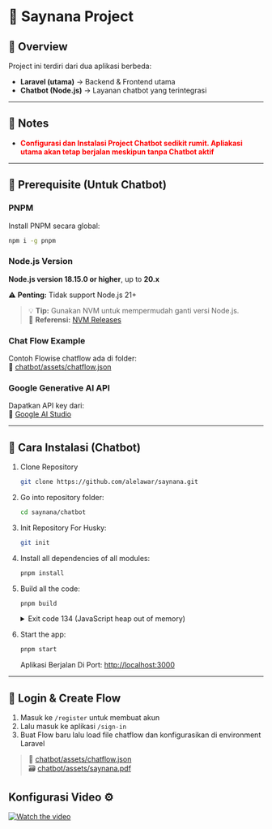 # 🌟 Saynana Project

## 📖 Overview

Project ini terdiri dari dua aplikasi berbeda:

- **Laravel (utama)** → Backend & Frontend utama
- **Chatbot (Node.js)** → Layanan chatbot yang terintegrasi

---
## 📝 Notes

- <b><span style="color:red">Configurasi dan Instalasi Project Chatbot sedikit rumit. Apliakasi utama akan tetap berjalan meskipun tanpa Chatbot aktif</span></b>


---
## 🔧 Prerequisite (Untuk Chatbot)

### PNPM

Install PNPM secara global:

```bash
npm i -g pnpm
```

### Node.js Version

**Node.js version 18.15.0 or higher**, up to **20.x**

⚠️ **Penting:** Tidak support Node.js 21+

> 💡 **Tip:** Gunakan NVM untuk mempermudah ganti versi Node.js.  
> 🔗 **Referensi:** [NVM Releases](https://github.com/coreybutler/nvm-windows/releases)

### Chat Flow Example

Contoh Flowise chatflow ada di folder:  
📁 [chatbot/assets/chatflow.json](https://github.com/alelawar/saynana/blob/main/chatbot/assets/chatflow.json)

### Google Generative AI API

Dapatkan API key dari:  
🔗 [Google AI Studio](https://aistudio.google.com/)

---

## 🚀 Cara Instalasi (Chatbot)

 1. Clone Repository

    ```bash
    git clone https://github.com/alelawar/saynana.git
    ```

2.  Go into repository folder:

    ```bash
    cd saynana/chatbot
    ```

3.  Init Repository For Husky:

    ```bash
    git init
    ```
3.  Install all dependencies of all modules:

    ```bash
    pnpm install
    ```

4.  Build all the code:

    ```bash
    pnpm build
    ```

    <details>
    <summary>Exit code 134 (JavaScript heap out of memory)</summary>  
    If you get this error when running the above `build` script, try increasing the Node.js heap size and run the script again:

    ```bash
    # macOS / Linux / Git Bash
    export NODE_OPTIONS="--max-old-space-size=4096"

    # Windows PowerShell
    $env:NODE_OPTIONS="--max-old-space-size=4096"

    # Windows CMD
    set NODE_OPTIONS=--max-old-space-size=4096
    ```

    Then run:

    ```bash
    pnpm build
    ```

    </details>

5.  Start the app:

    ```bash
    pnpm start
    ```

    Aplikasi Berjalan Di Port:  [http://localhost:3000](http://localhost:3000)
---

## 🔐 Login & Create Flow

1. Masuk ke `/register` untuk membuat akun
2. Lalu masuk ke aplikasi `/sign-in`
3. Buat Flow baru lalu load file chatflow dan konfigurasikan di environment Laravel  

> 📁 [chatbot/assets/chatflow.json](https://github.com/alelawar/saynana/blob/main/chatbot/assets/chatflow.json)  
> 🗃️ [chatbot/assets/saynana.pdf](https://github.com/alelawar/saynana/blob/main/chatbot/assets/saynana.pdf)  

## Konfigurasi Video ⚙️

[![Watch the video](https://img.youtube.com/vi/9jp3mo0t5kw/0.jpg)](https://youtu.be/9jp3mo0t5kw)

